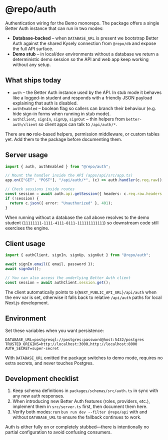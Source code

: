 # @repo/auth

Authentication wiring for the Bemo monorepo. The package offers a single Better Auth instance that can run in two modes:

- **Database-backed** – when `DATABASE_URL` is present we bootstrap Better Auth against the shared Kysely connection from `@repo/db` and expose the full API surface.
- **Demo stub** – in local/dev environments without a database we return a deterministic demo session so the API and web app keep working without any setup.

## What ships today

- `auth` – the Better Auth instance used by the API. In stub mode it behaves like a logged-in student and responds with a friendly JSON payload explaining that auth is disabled.
- `authEnabled` – boolean flag so callers can branch their behaviour (e.g. hide sign-in forms when running in stub mode).
- `authClient`, `signIn`, `signUp`, `signOut` – thin helpers from `better-auth/client` so client apps can talk to `/api/auth/*`.

There are **no** role-based helpers, permission middleware, or custom tables yet. Add them to the package before documenting them.

## Server usage

```ts
import { auth, authEnabled } from "@repo/auth";

// Mount the handler inside the API (apps/api/src/app.ts)
app.on(["GET", "POST"], "/api/auth/*", (c) => auth.handler(c.req.raw));

// Check sessions inside routes
const session = await auth.api.getSession({ headers: c.req.raw.headers });
if (!session) {
  return c.json({ error: "Unauthorized" }, 401);
}
```

When running without a database the call above resolves to the demo student (`11111111-1111-4111-8111-111111111111`) so downstream code still exercises the engine.

## Client usage

```ts
import { authClient, signIn, signUp, signOut } from "@repo/auth";

await signIn.email({ email, password });
await signOut();

// You can also access the underlying Better Auth client
const session = await authClient.session.get();
```

The client automatically points to `${NEXT_PUBLIC_API_URL}/api/auth` when the env var is set, otherwise it falls back to relative `/api/auth` paths for local Next.js development.

## Environment

Set these variables when you want persistence:

```env
DATABASE_URL=postgresql://postgres:password@host:5432/postgres
TRUSTED_ORIGINS=http://localhost:3000,http://localhost:8000
AUTH_SECRET=super-secret
```

With `DATABASE_URL` omitted the package switches to demo mode, requires no extra secrets, and never touches Postgres.

## Development checklist

1. Keep schema definitions in `packages/schemas/src/auth.ts` in sync with any new auth responses.
2. When introducing new Better Auth features (roles, providers, etc.), implement them in `src/server.ts` first, then document them here.
3. Verify both modes: run `bun run dev --filter @repo/api` with and without `DATABASE_URL` to ensure the fallback continues to work.

Auth is either fully on or completely stubbed—there is intentionally no partial configuration to avoid confusing consumers.
